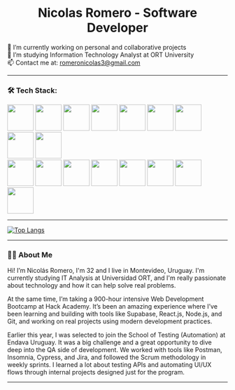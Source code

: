 <h1 align="center">Nicolas Romero - Software Developer</h1>



🔭 I’m currently working on personal and collaborative projects  
🌱 I’m studying Information Technology Analyst at ORT University  
📫 Contact me at: romeronicolas3@gmail.com  

---

### 🛠 Tech Stack:
<div>
<p align="left">
  <img src="https://cdn.jsdelivr.net/gh/devicons/devicon/icons/javascript/javascript-original.svg" width="60"/>
  <img src="https://cdn.jsdelivr.net/gh/devicons/devicon/icons/react/react-original.svg" width="60"/>
  <img src="https://cdn.jsdelivr.net/gh/devicons/devicon@latest/icons/nodejs/nodejs-original-wordmark.svg"width="60"/>
  <img src="https://cdn.jsdelivr.net/gh/devicons/devicon/icons/docker/docker-original.svg" width="60"/>
  <img src="https://cdn.jsdelivr.net/gh/devicons/devicon@latest/icons/css3/css3-original.svg" width="60" />
  <img src="https://cdn.jsdelivr.net/gh/devicons/devicon@latest/icons/html5/html5-original.svg" width="60" />
  <img src="https://cdn.jsdelivr.net/gh/devicons/devicon@latest/icons/vuejs/vuejs-original-wordmark.svg" width="60"/>
  <img src="https://cdn.jsdelivr.net/gh/devicons/devicon@latest/icons/cypressio/cypressio-original-wordmark.svg" width="60"/>
  <img src="https://cdn.jsdelivr.net/gh/devicons/devicon@latest/icons/supabase/supabase-original.svg" width="60"/><br>
  <img src="https://cdn.jsdelivr.net/gh/devicons/devicon@latest/icons/mocha/mocha-original.svg" width="60"/>
  <img src="https://cdn.jsdelivr.net/gh/devicons/devicon@latest/icons/amazonwebservices/amazonwebservices-original-wordmark.svg" width="60"/>
  <img src="https://cdn.jsdelivr.net/gh/devicons/devicon@latest/icons/typescript/typescript-original.svg" width="60"/>
  <img src="https://cdn.jsdelivr.net/gh/devicons/devicon@latest/icons/bootstrap/bootstrap-original-wordmark.svg" width="60"/>
  <img src="https://cdn.jsdelivr.net/gh/devicons/devicon@latest/icons/git/git-original.svg" width="60"/>
  <img src="https://cdn.jsdelivr.net/gh/devicons/devicon@latest/icons/microsoftsqlserver/microsoftsqlserver-original-wordmark.svg" width="60"/>
  <img src="https://cdn.jsdelivr.net/gh/devicons/devicon@latest/icons/mongodb/mongodb-original-wordmark.svg" width="60"/>
  <img src="https://cdn.jsdelivr.net/gh/devicons/devicon@latest/icons/sequelize/sequelize-original-wordmark.svg" width="60"/>
</p>
</div>

---

[![Top Langs](https://github-readme-stats.vercel.app/api/top-langs/?username=Nico-Romeero&layout=compact&show_icons=true)](https://github.com/anuraghazra/github-readme-stats)  


---

### 🧑‍💻 About Me

Hi! I’m Nicolás Romero, I'm 32 and I live in Montevideo, Uruguay. I'm currently studying IT Analysis at Universidad ORT, and I'm really passionate about technology and how it can help solve real problems.

At the same time, I’m taking a 900-hour intensive Web Development Bootcamp at Hack Academy. It’s been an amazing experience where I’ve been learning and building with tools like Supabase, React.js, Node.js, and Git, and working on real projects using modern development practices.

Earlier this year, I was selected to join the School of Testing (Automation) at Endava Uruguay. It was a big challenge and a great opportunity to dive deep into the QA side of development. We worked with tools like Postman, Insomnia, Cypress, and Jira, and followed the Scrum methodology in weekly sprints. I learned a lot about testing APIs and automating UI/UX flows through internal projects designed just for the program.

---



